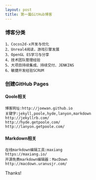 ```yaml
---
layout: post
title: 第一篇GitHub博客
---
```

### 博客分类
    1、Cocos2d-x开发与优化
    2、Unreal4阅读，游戏引擎发展
    3、OpenGL ES学习与分享
    4、技术团队管理经验
    5、大项目持续集成、持续交付、JENKINS
    6、敏捷开发经验SCRUM

### 创建GitHub Pages
#### Qoole相关
    博客网址:http://joewan.github.io
    关键字:jekyll,poole,hyde,lanyon,markdown
    http://jekyllrb.com/
    http://hyde.getpoole.com/
    http://lanyon.getpoole.com/
#### Markdown相关
    在线markdown编辑工具:maxiang
    https://maxiang.io/
    开源免费markdown编辑器：MacDown
    http://macdown.uranusjr.com/

Thanks!
